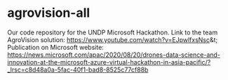 # agrovision-all
Our code repository for the UNDP Microsoft Hackathon. 
Link to the team AgroVision solution: https://www.youtube.com/watch?v=EJpwlfxsNsc&t;
Publication on Microsoft website: https://news.microsoft.com/apac/2020/08/20/drones-data-science-and-innovation-at-the-microsoft-azure-virtual-hackathon-in-asia-pacific/?_lrsc=c8d48a0a-5fac-40f1-bad8-8525c77cf88b
